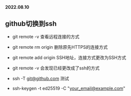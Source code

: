 **2022.08.10**

## github切换到ssh
* git remote -v 查看远程连接的方式
* git remote rm origin 删除原先HTTPS的连接方式
* git remote add origin SSH地址，连接方式更改为SSH方式
* git remote -v 会发现已经更改成了ssh的方式

* ssh -T git@github.com 测试
* ssh-keygen -t ed25519 -C "your_email@example.com"
